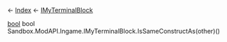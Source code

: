 ← [Index](Api-Index) ← [IMyTerminalBlock](Sandbox.ModAPI.Ingame.IMyTerminalBlock)

[bool](System.Boolean) bool Sandbox.ModAPI.Ingame.IMyTerminalBlock.IsSameConstructAs(other)()